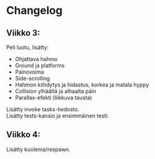# Changelog  

## Viikko 3:  

Peli luotu, lisätty:  
- Ohjattava hahmo  
- Ground ja platforms  
- Painovoima   
- Side-scrolling   
- Hahmon kiihdytys ja hidastus, korkea ja matala hyppy  
- Collision ylhäältä ja alhaalta päin  
- Parallax-efekti (liikkuva tausta)  

Lisätty invoke tasks-tiedosto.  
Lisätty tests-kansio ja ensimmäinen testi.  

## Viikko 4:  


Lisätty kuolema/respawn.  
